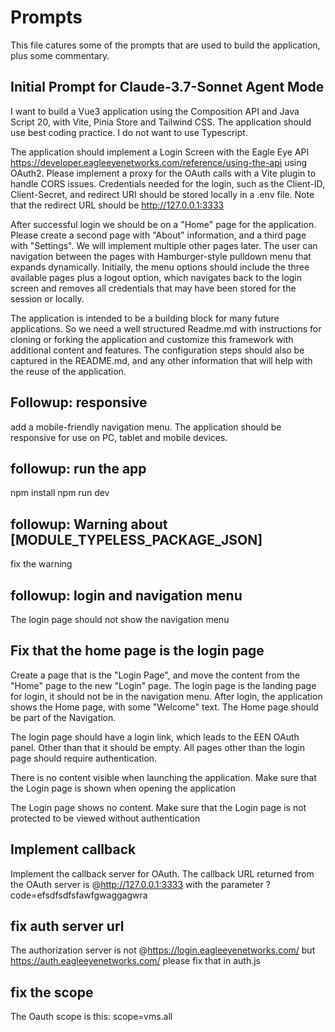 # Prompts

This file catures some of the prompts that are used to build the application, plus 
some commentary.

## Initial Prompt for Claude-3.7-Sonnet Agent Mode

I want to build a Vue3 application using the Composition API and Java Script 20, with Vite, Pinia Store and Tailwind CSS. 
The application should use best coding practice. I do not want to use Typescript. 

The application should implement a Login Screen with the Eagle Eye API https://developer.eagleeyenetworks.com/reference/using-the-api using OAuth2.
Please implement a proxy for the OAuth calls with a Vite plugin to handle CORS issues. Credentials needed for the login, such as the Client-ID, 
Client-Secret, and redirect URI should be stored locally in a .env file. Note that the redirect URL should be http://127.0.0.1:3333

After successful login we should be on a "Home" page for the application. Please create a second page with "About" information,
and a third page with "Settings". 
We will implement multiple other pages later. The user can navigation 
between the pages with Hamburger-style pulldown menu that expands dynamically. Initially, the menu options should include the 
three available pages plus a logout option, which navigates back to the login screen and removes all credentials that may have been 
stored for the session or locally.

The application is intended to be a building block for many future applications. So we need a well structured Readme.md with instructions for 
cloning or forking the application and customize this framework with additional content and features. The configuration steps should also 
be captured in the README.md, and any other information that will help with the reuse of the application. 

## Followup: responsive
add a mobile-friendly navigation menu. The application should be responsive for use on PC, tablet and mobile devices. 

## followup: run the app
npm install
npm run dev

## followup: Warning about [MODULE_TYPELESS_PACKAGE_JSON]
fix the warning

## followup: login and navigation menu
The login page should not show the navigation menu

## Fix that the home page is the login page
Create a page that is the "Login Page", and move the content from the "Home" page to the new "Login" page. The login page is the landing page for login, it should not be in the navigation menu. After login, the application shows the Home page, with some "Welcome" text. The Home page should be part of the Navigation.

The login page should have a login link, which leads to the EEN OAuth panel. Other than that it should be empty. All pages other than the login page should require authentication. 

There is no content visible when launching the application. Make sure that the Login page is shown when opening the application

The Login page shows no content. Make sure that the Login page is not protected to be viewed without authentication

## Implement callback
Implement the callback server for OAuth. The callback URL returned from the OAuth server is @http://127.0.0.1:3333 with the parameter ?code=efsdfsdfsfawfgwaggagwra

## fix auth server url
The authorization server is not @https://login.eagleeyenetworks.com/  but https://auth.eagleeyenetworks.com/   please fix that in auth.js

## fix the scope
The Oauth scope is this: scope=vms.all

